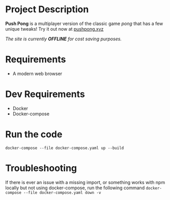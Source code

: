 # Project Description
**Push Pong** is a multiplayer version of the classic game _pong_ that has a few unique tweaks!
Try it out now at [pushpong.xyz](http://www.pushpong.xyz)

_The site is currently **OFFLINE** for cost saving purposes._

# Requirements
- A modern web browser

# Dev Requirements
- Docker
- Docker-compose

# Run the code
`docker-compose --file docker-compose.yaml up --build`

# Troubleshooting
If there is ever an issue with a missing import, or something works with npm locally but not using docker-compose, run the following command
`docker-compose --file docker-compose.yaml down -v`
